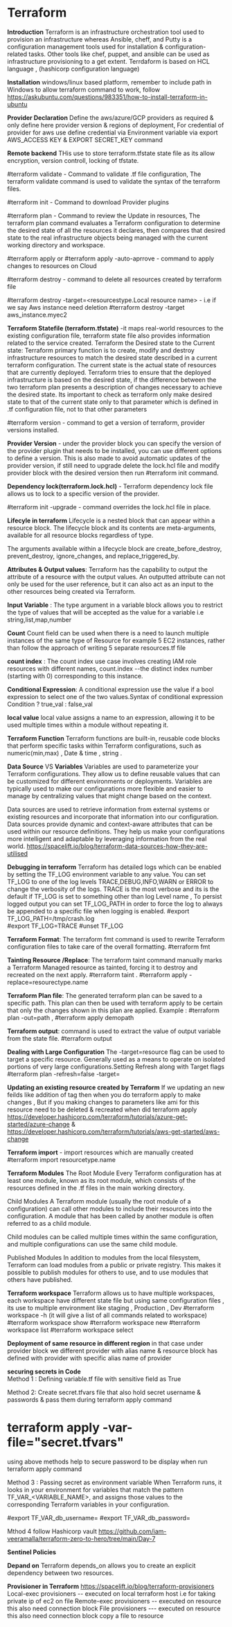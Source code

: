 # Terraform

**Introduction** Terraform is an infrastructure orchestration tool used to provision an infrastructure whereas Ansible, cheff, and Putty is a configuration management tools used for installation & configuration-related tasks. Other tools like chef, puppet, and ansible can be used as infrastructure provisioning to a get extent. Terrdaform is based on HCL language , (hashicorp configuration language)

**Installation** windows/linux based platform, remember to include path in Windows to allow terraform command to work, follow https://askubuntu.com/questions/983351/how-to-install-terraform-in-ubuntu

**Provider Declaration**
Define the aws/azure/GCP providers as required & only define here provider version & regions of deployment, For credential of provider for aws use define credential via Environment variable via export AWS_ACCESS KEY & EXPORT SECRET_KEY command 

**Remote backend** THis use to store terraform.tfstate state file as its allow encryption, version controll, locking of tfstate.

#terraform validate  - Command to validate .tf file configuration, The terraform validate command is used to validate the syntax of the terraform files.

#terraform init   - Command to download Provider plugins

#terraform plan   - Command to review the Update in resources, The terraform plan command evaluates a Terraform configuration to determine the desired state of all the resources it declares, then compares that desired state to the real infrastructure objects being managed with the current 
  working directory and workspace.
  
#terraform apply  or  #terraform apply -auto-aprrove  - command to apply changes to resources on Cloud

#terraform destroy  - command to delete all resources created by terraform file

#terraform destroy -target=<resourcestype.Local resource name>  - i.e if we say Aws instance need deletion #terraform destroy -target aws_instance.myec2

**Terraform Statefile (terraform.tfstate)**  -it maps real-world resources to the existing configuration file, terraform state file also provides information related to the service created.
Terraform the Desired state to the Current state: Terraform primary function is to create, modify and destroy infrastructure resources to match the desired state described in a current terraform configuration. The current state is the actual state of resources that are currently deployed. Terraform tries to ensure that the deployed infrastructure is based on the desired state, if the difference between the two terraform plan presents a description of changes necessary to achieve the desired state. Its important to check as terraform only make desired state to that of the current state only to that parameter which is defined in .tf configuration file, not to that other parameters 

#terraform version  - command to get a version of terraform, provider versions installed.

**Provider Version** - under the provider block you can specify the version of the provider plugin that needs to be installed, you can use different options to define a version. This is also made to avoid automatic updates of the provider version, if still need to upgrade delete the lock.hcl file and modify provider block with the desired version then run #terraform init command.

**Dependency lock(terraform.lock.hcl)** - Terraform dependency lock file allows us to lock to a specific version of the provider.

#terraform init -upgrade  - command overrides the lock.hcl file in place.

**Lifecyle in terraform** Lifecycle is a nested block that can appear within a resource block. The lifecycle block and its contents are meta-arguments, available for all resource blocks regardless of type.

The arguments available within a lifecycle block are create_before_destroy, prevent_destroy, ignore_changes, and replace_triggered_by. 

**Attributes & Output values**: Terraform has the capability to output the attribute of a resource with the output values. An outputted attribute can not only be used for the user reference, but it can also act as an input to the other resources being created via Terraform. 

**Input Variable** : The type argument in a variable block allows you to restrict the type of values that will be accepted as the value for a variable i.e string,list,map,number 

**Count** Count field can be used when there is a need to launch multiple instances of the same type of Resource for example 5 EC2 instances, rather than follow the approach of writing 5 separate resources.tf file 

**count index** : The count index use case involves creating  IAM role resources with different names, count.index  --the distinct index number (starting with 0) corresponding to this instance.

**Conditional Expression**: A conditional expression use the value if a bool expression to select one of the two values.Syntax of conditional expression  Condition ? true_val : false_val

**local value** local value assigns a name to an expression, allowing it to be used multiple times within a module without repeating it.

**Terraform Function** Terraform functions are built-in, reusable code blocks that perform specific tasks within Terraform configurations, such as numeric(min,max) , Date & time , string .

**Data Source** VS **Variables** 
Variables are used to parameterize your Terraform configurations. They allow us to define reusable values that can be customized for different environments or deployments. Variables are typically used to make our configurations more flexible and easier to manage by centralizing values that might change based on the context.

Data sources are used to retrieve information from external systems or existing resources and incorporate that information into our configuration. Data sources provide dynamic and context-aware attributes that can be used within our resource definitions. They help us make your configurations more intelligent and adaptable by leveraging information from the real world. https://spacelift.io/blog/terraform-data-sources-how-they-are-utilised 


**Debugging in terraform**   Terraform has detailed logs which can be enabled by setting the TF_LOG environment variable to any value. You can set TF_LOG to one of the log levels TRACE,DEBUG,INFO,WARN or ERROR to change the verbosity of the logs.  TRACE is the most verbose and its is the default if TF_LOG is set to something other than log Level name , To persist logged output you can set TF_LOG_PATH in order to force the log to always be appended to a specific file when logging is enabled.
 #export TF_LOG_PATH=/tmp/crash.log  
 #export TF_LOG=TRACE
 #unset TF_LOG

**Terraform Format**: The terraform fmt command is used to rewrite Terraform configuration files to take care of the overall formatting. 
    #terraform fmt
    
**Tainting Resource /Replace**: The terraform taint command manually marks a Terraform Managed resource as tainted, forcing it to destroy and recreated on the next apply. #terraform taint <resource type>.<name of resource>
  #terraform apply -replace=resourectype.name

**Terraform Plan file**:  The generated terraform plan can be saved to a specific path. This plan can then be used with terraform apply to be certain that only the changes shown in this plan are applied. Example :   #terraform plan -out=path  , #terraform apply demopath

**Terraform output**: command is used to extract the value of output variable from the state file. #terraform output

**Dealing with Large Configuration**   The -target=resource flag can be used to target a specific resource. Generally used as a means to operate on isolated portions of very large configurations.Setting Refresh along with Target flags #terraform plan -refresh=false -target=<resources type.Local resource name> 

**Updating an existing resource created by Terraform** If we updating an new feilds like addition of tag then when you do terraform apply to make changes , But if you making changes to parameters like ami for this resource need to be deleted & recreated when did terraform apply 
 https://developer.hashicorp.com/terraform/tutorials/azure-get-started/azure-change   & https://developer.hashicorp.com/terraform/tutorials/aws-get-started/aws-change

**Terraform import** - import resources which are manually created #terraform import resourcetype.name <instanceiddetails or name>

**Terraform Modules** 
The Root Module
Every Terraform configuration has at least one module, known as its root module, which consists of the resources defined in the .tf files in the main working directory.

Child Modules
A Terraform module (usually the root module of a configuration) can call other modules to include their resources into the configuration. A module that has been called by another module is often referred to as a child module.

Child modules can be called multiple times within the same configuration, and multiple configurations can use the same child module.

Published Modules
In addition to modules from the local filesystem, Terraform can load modules from a public or private registry. This makes it possible to publish modules for others to use, and to use modules that others have published.

**Terraform workspace**
Terraform allows us to have multiple workspaces, each workspace have different state file but using same configuration files , its use to multiple environment like staging , Production , Dev 
                #terraform workspace -h   (it will give a list of all commands related to workspace)
                #terraform workspace show
                #terraform workspace new <workspacename>
                #terraform workspace list
                #terraform workspace select <workspacename>

**Deployment of same resource in different region** in that case under provider block we different provider with alias name & resource block has defined with provider with specific alias name of provider 

**securing secrets in Code**  
Method 1 : Defining variable.tf file with sensitive field as True 

Method 2: Create secret.tfvars file that also hold secret username & passwords & pass them during terraform apply command 
  # terraform apply -var-file="secret.tfvars"

using above methods help to secure password to be display when run terraform apply command 

Method 3 : Passing secret as environment variable 
When Terraform runs, it looks in your environment for variables that match the pattern TF_VAR_<VARIABLE_NAME>, and assigns those values to the corresponding Terraform variables in your configuration.

#export TF_VAR_db_username=
#export TF_VAR_db_password=

Mthod 4 follow Hashicorp vault https://github.com/iam-veeramalla/terraform-zero-to-hero/tree/main/Day-7

**Sentinel Policies**

**Depand on** Terraform depends_on allows you to create an explicit dependency between two resources.

**Provisioner in Terraform** https://spacelift.io/blog/terraform-provisioners 
Local-exec provisioners   -- executed on local terraform host i.e for taking private ip of ec2 on file 
Remote-exec provisioners  -- executed on resource this also need connection block 
File provisioners   --- executed on resource this also need connection block  copy a file to resource 




                
